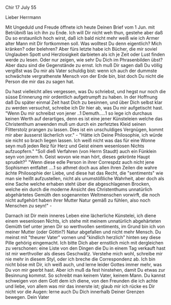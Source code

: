  Chir 17 July 55

Lieber Herrmann

Mit Ungeduld und Freude öffnete ich heute Deinen Brief vom 1 Jun. mit Betrübniß las ich ihn zu Ende. Ich will Dir nicht weh thun, gestehe aber daß Du so erstaunlich hoch wirst, daß ich bald nicht mehr weiß wie ich Armer alter Mann mit Dir fortkommen soll. Was wolltest Du denn eigentlich? Mich kränken? oder belehren? Aber fürs letzte habe ich Bücher, die mir soviel Unglauben Spott und Herzlosigkeit darbieten als ich je Zeit oder Lust finden werde zu lesen. Oder nur zeigen, wie sehr Du Dich im Phrasenbilden übst? Aber dazu sind die Gegenstände zu ernst. Ich muß Dir sagen daß Du völlig vergißst was Du mir als Vater schuldig bist: wenn ich auch der dummste schwächste vergrathenste Mensch von der Erde bin, bist doch Du nicht die Person die mir das zu sagen hat.

Du hast vielleicht alles vergessen, was Du schriebst, und hegst nur noch die süsse Erinnerung mir ordentlich aufgetrumpft zu haben. In der Hoffnung daß Du später einmal Zeit hast Dich zu besinnen, und über Dich selbst klar zu werden versuchst, schreibe ich Dir hier ab, was Du mir aufgetischt hast. "Wenn Du mir schreibst von jener ..1 Demuth.....1 so lege ich durchaus keinen Werth auf derartiges, denn es ist eine jener Künsteleien welche das Christenthum anwenden muß um durch ein zerfetztes Kleid seinen Flitterstolz prangen zu lassen. Dies ist ein unschuldiges Vergnügen, kommt mir aber äusserst lächerlich vor." - "Hätte ich Deine Philosophie, ich würde sie nicht so brach liegen lassen. Ich weiß nicht was das für eine Wonne seyn muß jeden Reiz für Herz und Geist einem wesenlosen Nichts aufzuopfern." "Soll dieß Verfahren (von Herrn Staudt) auch ein Fünklein seyn von jenem h. Geist wovon wie man hört, dieses gekrönte Haupt sprudelt?" "Wenn diese edle Person in ihrer Correspdz auch nicht jene Sophismen entfaltet ....1 so athmet doch aus allen ihren Zeilen die wahre ächte Philosophie der Liebe, und diese hat das Recht, die "sentiments" wie man sie heißt aufzustellen, nicht als unumstößliche Wahrheit, aber doch als eine Sache welche erhaben steht über die abgeschlagenen Brocken, welche ein durch die moderne Ansicht des Christenthums unnatürlich abgehärtetes Gemüth den sogenannten Weltmenschen vorwirft, die noch nicht aufgehört haben ihrer Mutter Natur gemäß zu fühlen, also noch Menschen zu seyn!" -

Darnach ist Dir mein inneres Leben eine lächerliche Künstelei, ich diene einem wesenlosen Nichts, ich stehe mit meinem unnatürlich abgehärteten Gemüth tief unter jenen Dir so werthvollen sentiments, im Grund bin ich von meiner Mutter (oder Göttin?) Natur abgefallen und nicht mehr Mensch. Du meinst mit "theurer Vater" vornen und "kindlich herzlich" hinten sey diese Pille gehörig eingemacht. Ich bitte Dich aber ernstlich mich mit dergleichen zu verschonen: eine Liste von den Dingen die Du in einem Tag verkauft hast ist mir werthvoller als dieses Geschwätz. Verstehe mich wohl, schreibe mir nie mehr in diesem Styl, oder ich breche die Correspondenz ab. Ich bin nicht böse mit Dir, ich weiß auch, und lerne leider Gottes immer mehr, was Du von mir geerbt hast. Aber ich muß da fest hinstehen, damit Du etwas zur Besinnung kommst. So schreibt man keinem Vater, keinem Mann. Du kannst schweigen von dem Gott dem ich diene, von den Freunden die ich achte und liebe, von allem was mir das innerste ist; glaub mir ich rücke es Dir nicht vor die Augen: lerne auch Du Dich innerhalb Deiner Grenzen bewegen.  Dein Vater

